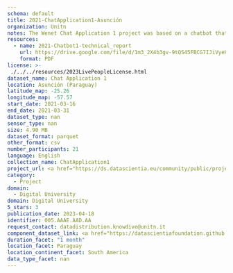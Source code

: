 ```yaml
---
schema: default
title: 2021-ChatApplication1-Asunción
organization: Unitn
notes: The Wenet Chat Application 1 project was based on a chatbot that collected questions and answers from university students in Italy, Denmark, Paraguay, the United Kingdom, and Mongolia. It was conducted in March and June 2021 to improve the knowledge about students' lives to promote the design of better and more targeted technology and support tools for students. It was a European Union WeNet Horizon 2020-funded project with the overall goal of developing a diversity-aware, machine-mediated paradigm for social interactions. Data was collected with a Telegram App and the i-Log Application. Some of the data collected included the respondent’s career information (department, study course, study year,) and demographics (age, gender…). Questions were sent on the Telegram App and user answers were recorded, the i-Log App recorded sensor data (such as location, accelerometer…) from the user device. This data was collected in three phases, the first phase entailed interacting with the Telegram App Ask4Help, and sensor data was also collected during this phase. The second phase involved respondents answering a questionnaire, and in the third phase, they participated in a focus group to provide feedback.
resources:
  - name: 2021-Chatbot1-technical_report
    url: https://drive.google.com/file/d/1m3_2X4b3gv-9tQS45FBCG7IJiVyeHgW3/view?usp=sharing
    format: PDF
license: >-
 ./../../resources/2023LivePeopleLicense.html
dataset_name: Chat Application 1
location: Asunción (Paraguay)
latitude_map: -25.26
longitude_map: -57.57
start_date: 2021-03-16
end_date: 2021-03-31
dataset_type: nan
sensor_type: nan
size: 4.90 MB
dataset_format: parquet
other_format: csv
number_participants: 21
language: English
collection_name: ChatApplication1
project_url: <a href="https://ds.datascientia.eu/community/public/projects/dcfa089a-1394-4536-abce-0dc44d6aeebd">https://ds.datascientia.eu/community/public/projects/dcfa089a-1394-4536-abce-0dc44d6aeebd</a>
category: 
  - Project
domain: 
  - Digital University
domain: Digital University
5_stars: 3
publication_date: 2023-04-18
identifier: 005.AAAE.AAD.AA
request_contact: datadistribution.knowdive@unitn.it
component_dataset_link: <a href="https://datascientiafoundation.github.io/LivePeople/datasets/2021-CH1-Asuncion-App-usage/">2021-CH1-Asuncion-App-usage</a>, <a href="https://datascientiafoundation.github.io/LivePeople/datasets/2021-CH1-Asuncion-Connectivity/">2021-CH1-Asuncion-Connectivity</a>, <a href="https://datascientiafoundation.github.io/LivePeople/datasets/2021-CH1-Asuncion-Diachronic-Interactions/">2021-CH1-Asuncion-Diachronic-Interactions</a>, <a href="https://datascientiafoundation.github.io/LivePeople/datasets/2021-CH1-Asuncion-Motion/">2021-CH1-Asuncion-Motion</a>, <a href="https://datascientiafoundation.github.io/LivePeople/datasets/2021-CH1-Asuncion-Position/">2021-CH1-Asuncion-Position</a>, <a href="https://datascientiafoundation.github.io/LivePeople/datasets/2021-CH1-Asuncion-Synchronic-Interactions/">2021-CH1-Asuncion-Synchronic-Interactions</a>
duration_facet: "1 month"
location_facet: Paraguay
location_continent_facet: South America
data_type_facet: nan
---
```

